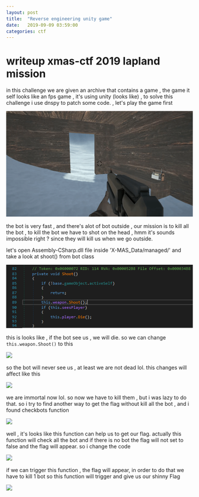 ```yaml
---
layout: post
title:  "Reverse engineering unity game"
date:   2019-09-09 03:59:00
categories: ctf
---
```


# writeup xmas-ctf 2019 lapland mission

in this challenge we are given an archive that contains a game ,
the game it self looks like an fps game , it's using unity (looks like)
, to solve this challenge i use dnspy to patch some code. , let's play
the game first

<img src="/images/x-mas-lapland/ezgif.com-video-to-gif.gif"/>

the bot is very fast , and there's alot of bot outside , our mission is
to kill all the bot , to kill the bot we have to shot on the head , hmm it's sounds
impossible right ? since they will kill us when we go outside.

let's open Assembly-CSharp.dll file inside 'X-MAS_Data/managed/' and take a look at
shoot() from bot class

<img src="/images/x-mas-lapland/before-shoot.PNG"/>

this is looks like , if the bot see us , we will die. so we can change
```this.weapon.Shoot()``` to this

<img src="/images/x-mas-lapland/after-shoot.PNG"/>

so the bot will never see us , at least we are not dead lol. this changes will
affect like this

<img src="/images/x-mas-lapland/immortal.gif" />

we are immortal now lol. so now we have to kill them , but i was lazy to do that.
so i try to find another way to get the flag without kill all the bot , and i found
checkbots function

<img src="/images/x-mas-lapland/checkbots-class.PNG" />

well , it's looks like this function can help us to get our flag. actually this
function will check all the bot and if there is no bot the flag will not set to
false and the flag will appear. so i change the code

<img src="/images/x-mas-lapland/checkbots-class-after.PNG" />

if we can trigger this function , the flag will appear, in order to do that
we have to kill 1 bot so this function will trigger  and give us our shinny Flag

<img src="/images/x-mas-lapland/flaggg.gif" />
